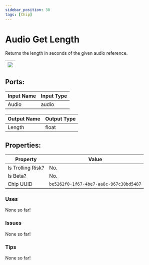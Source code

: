 ```yaml
---
sidebar_position: 30
tags: [Chip]
---
```


# Audio Get Length


Returns the length in seconds of the given audio reference.

| ![](https://images-ext-2.discordapp.net/external/MPmIaQzlEPmgGWlgi-WxBBXt0Bjv_zWPkg1y1f_sy3s/https/www.recroomcircuits.com/image/circuit/absolute-value?width=206&height=108) |
|-----|

## Ports:

| Input Name | Input Type |
|-----------|-----------|
| Audio | audio |

| Output Name | Output Type |
|-----------|-----------|
| Length | float |

## Properties:

| Property  | Value |
|-------------------|-----------|
| Is Trolling Risk? | No. |
| Is Beta? | No. |
| Chip UUID | `be5262f0-1f67-4be7-aa8c-967c30bd5487` |

### Uses
None so far!

### Issues
None so far!

### Tips
None so far!
